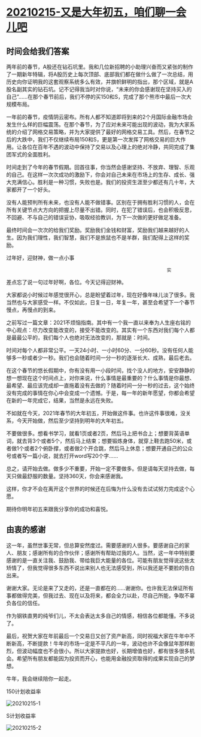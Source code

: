# [20210215-又是大年初五，咱们聊一会儿吧](https://mp.weixin.qq.com/s/ZWfgFxuPK114NT76l23tnw)

## 时间会给我们答案

两年前的春节，A股还在钻石坑里。我和几位新招聘的小助理兴奋而又紧张的制作了一期新年特辑，将A股历史上每次顶部、底部我们都在做什么做了一次总结，用历史向你证明我的这套观察系统多么有效，并旗帜鲜明的指出，那个区域，就是A股名副其实的钻石坑。记不记得我当时对你说，“未来的你会感谢现在坚持买入的自己”……在那个春节前后，我们不停的买150和S，完成了那个熊市中最后一次大规模布局。



一年前的春节，疫情阴云密布。所有人都不知道即将到来的2个月国际金融市场会发生什么样的巨幅震荡。在那个春节，为了应对未来可能出现的波动，我为大家系统的介绍了网格交易策略，并为大家提供了最好的网格交易工具。然后，在春节之后的大跌中，我们不仅继续布局150和S，更是第一次发挥了网格交易的巨大作用。让各位在百年不遇的波动中保持了交易以及心理上的绝对冷静，共同完成了集团军式的全面胜利。

 

时间走到了今年的春节假期。回首往事，你当然会感谢坚持、不放弃、理智、乐观的自己。在这样一次次成功的激励下，你会对自己未来在市场上的生存、成长、强大充满信心。胜利是一种习惯，失败也是。我们的投资生涯至少都还有几十年，大家都开了一个好头。



没有人能预判所有未来，也没有人能不做错事。区别在于拥有胜利习惯的人，会在所有关键节点大方向的把握上尽量不出错。同时，在犯了错误后，也会积极反思，不回避、不与自己的错误妥协，吸取经验教训，为下一次做的更好做足准备。



最终时间会一次次的给我们奖励。奖励我们金钱和财富，奖励我们越来越好的人生。因为我们理性，我们智慧，我们不是旅鼠也不是羊群，我们配得上这样的奖励。

过年好，迎财神，做一点小事

                                                                实



差点忘了说一句过年好啊，各位。今天记得迎财神。



大家都说小时候过年感觉很开心，总是盼望着过年，现在好像年味儿淡了很多。我当然也与大家感受一样。不仅如此，日复一日，年复一年，甚至会希望下一个春节慢点，再慢点的到来。



之前写过一篇文章：2021不烦恼指南。其中有一个我一直以来奉为人生座右铭的中心观点：尽力改变能改变的，接受不能改变的。其实有一个东西对我们每个人都是最最公平的，我们每个人也绝对无法改变的，那就是：时间。



时间对每个人都非常公平。一天24小时、一小时60分、一分60秒。没有任何人能够多一秒或者少一秒。我们也会随着时间一分一秒的逐渐长大、成熟，最后老去。



在这个春节的悠长假期中，你有没有用一小段时间，找个没人的地方，安安静静的想一想现在这个时间点上，对你来说，什么事情是最重要的？什么事情是你最想、最希望、最应该完成却一直拖着没有去做的？随着时间一分一秒的过去，这个始终没有完成的事情在你心中会变成一个遗憾。于是，每一年的新年愿望，你都会希望在新的一年完成它，结果，当然是永远在失败。



不如就在今天，2021年春节的大年初五，开始做这件事。也许这件事很难，没关系，今天开始做，然后至少坚持到明年的大年初五。



不要做很多。想看书学习，就看1页或者2页，然后马上把书合上；想要背英语单词，就去背3个或者5个，然后马上结束；想要锻炼身体，就穿上鞋去跑50米，或者做1个或者2个俯卧撑，或者做2个开合跳，然后马上休息；想要开通自己的公众号或者写一篇小说，就去打开word写20个字……



总之，请开始去做。做多少不重要，开始一定不要做多。但是请每天坚持去做，每天只做最舒服的数量。坚持360天，你会来感谢我。



这样，你才不会在离开这个世界的时候还在后悔为什么没有去试试努力完成这个心愿。



期待你明年初五来跟我分享你的成功和喜悦。



## 由衷的感谢                        



这一年，虽然世事无常，但总算安然度过。需要感谢的人很多。要感谢自己的家人、朋友；感谢所有的合作伙伴；感谢所有帮助过我的人。当然，这一年中特别要感谢的是一直关注我、鼓励我、带给我巨大能量的各位。可能有朋友觉得说这些太矫情了，但我觉得很多东西不说出来别人也无法感受到，所以我还是不要脸的告白出来。



谢谢大家。无论是来了又走的，还是一直都在的……谢谢你。也许我无法保证所有事都做得完美，但我过去、现在以及将来，都会全力以赴，尽自己所能，争取不辜负各位的信任。



作为钢铁直男的纯爷们儿，不太会表达太多自己的情感，相信各位都能懂。不多说了。





最后，祝贺大家在年前最后一个交易日又创了资产新高，同时祝福大家在牛年中不断新高，不断提款！牛年的市场一定是不平凡的一年，波动也许不会像鼠年那样剧烈，但波动幅度也不会很小。所以大家提款也好，长期增值也好，都有很多很多机会。希望所有朋友都能因为投资而开心，也能用金融投资取得的成果实现自己的梦想。



牛年，我会继续陪你一起走。

150计划收益率


![20210215-1](img/20210215-1.png)



S计划收益率


![20210215-2](img/20210215-2.png)